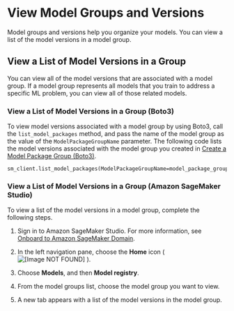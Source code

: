 # View Model Groups and Versions<a name="model-registry-view"></a>

Model groups and versions help you organize your models\. You can view a list of the model versions in a model group\.

## View a List of Model Versions in a Group<a name="model-registry-view-list"></a>

You can view all of the model versions that are associated with a model group\. If a model group represents all models that you train to address a specific ML problem, you can view all of those related models\.

### View a List of Model Versions in a Group \(Boto3\)<a name="model-registry-view-list-api"></a>

To view model versions associated with a model group by using Boto3, call the `list_model_packages` method, and pass the name of the model group as the value of the `ModelPackageGroupName` parameter\. The following code lists the model versions associated with the model group you created in [Create a Model Package Group \(Boto3\)](model-registry-model-group.md#model-registry-package-group-api)\.

```
sm_client.list_model_packages(ModelPackageGroupName=model_package_group_name)
```

### View a List of Model Versions in a Group \(Amazon SageMaker Studio\)<a name="model-registry-view-list-studio"></a>

To view a list of the model versions in a model group, complete the following steps\.

1. Sign in to Amazon SageMaker Studio\. For more information, see [Onboard to Amazon SageMaker Domain](gs-studio-onboard.md)\.

1. In the left navigation pane, choose the **Home** icon \( ![\[Image NOT FOUND\]](http://docs.aws.amazon.com/sagemaker/latest/dg/images/studio/icons/house.png) \)\.

1. Choose **Models**, and then **Model registry**\.

1. From the model groups list, choose the model group you want to view\.

1. A new tab appears with a list of the model versions in the model group\.